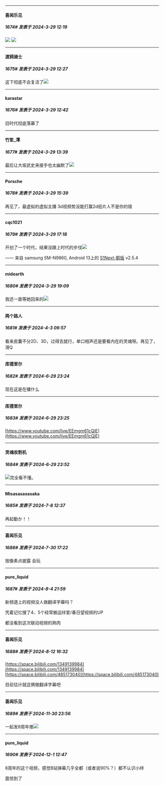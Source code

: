﻿
*****

####  喜闻乐见  
##### 1674#       发表于 2024-3-29 12:19

<img src="https://pic5.58cdn.com.cn/nowater/webim/big/n_v2d925af583a614680a801ce6a9c3ba142.png" referrerpolicy="no-referrer">
<img src="https://pic2.58cdn.com.cn/nowater/webim/big/n_v2d3401b951423481e820ff035f820ed72.png" referrerpolicy="no-referrer">


*****

####  渡鸦骑士  
##### 1675#       发表于 2024-3-29 12:27

这下彻底不会复活了<img src="https://static.saraba1st.com/image/smiley/face2017/067.png" referrerpolicy="no-referrer">


*****

####  karastar  
##### 1676#       发表于 2024-3-29 12:42

旧时代彻底落幕了


*****

####  竹笙_澪  
##### 1677#       发表于 2024-3-29 13:39

最后让大坂武史来接手也太幽默了<img src="https://static.saraba1st.com/image/smiley/carton2017/392.gif" referrerpolicy="no-referrer">


*****

####  Porsche  
##### 1678#       发表于 2024-3-29 15:39

再见了，最虚拟的虚拟主播
3d视频势没能打赢2d纸片人不是你的错


*****

####  cqc1021  
##### 1679#       发表于 2024-3-29 17:18

开创了一个时代，结果没跟上时代的步伐<img src="https://static.saraba1st.com/image/smiley/face2017/001.png" referrerpolicy="no-referrer">

—— 来自 samsung SM-N9860, Android 13上的 [S1Next-鹅版](https://github.com/ykrank/S1-Next/releases) v2.5.4


*****

####  midearth  
##### 1680#       发表于 2024-3-29 19:09

我还一直等她回来的<img src="https://static.saraba1st.com/image/smiley/face2017/138.png" referrerpolicy="no-referrer">

*****

####  两个路人  
##### 1681#       发表于 2024-4-3 09:57

看来皮囊不分2D、3D，过得去就行，单口相声还是要看内在的灵魂呀。再见了，滑Q

*****

####  库德里尔  
##### 1682#       发表于 2024-6-29 23:24

现在这是在播什么

*****

####  库德里尔  
##### 1683#       发表于 2024-6-29 23:25

[https://www.youtube.com/live/EEmgm61cQjE](https://www.youtube.com/live/EEmgm61cQjE)


*****

####  灵魂收割机  
##### 1684#       发表于 2024-6-29 23:52

<img src="https://static.saraba1st.com/image/smiley/face2017/221.png" referrerpolicy="no-referrer">完全看不懂。

*****

####  Misasasasasaka  
##### 1685#       发表于 2024-7-8 12:37

再起動か！！

*****

####  喜闻乐见  
##### 1686#       发表于 2024-7-30 17:22

按像素点披露 会玩

*****

####  pure_liquid  
##### 1687#       发表于 2024-8-4 21:59

新频道上的视频没人做翻译字幕吗？

凭着记忆搜了4、5个经常搬运绊爱/春日望视频的UP

都没看到这次联动视频的熟肉

*****

####  喜闻乐见  
##### 1688#       发表于 2024-8-12 16:32

[https://space.bilibili.com/1349139984](https://space.bilibili.com/1349139984)
[https://space.bilibili.com/485173040](https://space.bilibili.com/485173040)

目前估计就这俩做翻译字幕吧

*****

####  喜闻乐见  
##### 1689#       发表于 2024-11-30 23:56

一起发8周年推<img src="https://wx3.sinaimg.cn/orj360/732205bcly8hw4pcofavej20u00bkmyj.jpg" referrerpolicy="no-referrer">


*****

####  pure_liquid  
##### 1690#       发表于 2024-12-1 12:47

8周年的这个视频，感觉B站弹幕几乎全都（或者说90%？）都不认识小绊

震惊到了

